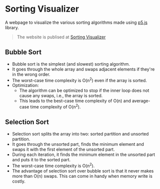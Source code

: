 # Sorting Visualizer
A webpage to visualize the various sorting algorithms made using [p5.js](https://p5js.org/) library.

> The website is publised at [Sorting Visualizer](https://shreeviknesh.github.io/SortingVisualizer/)

Bubble Sort
----
- Bubble sort is the simplest (and slowest) sorting algorithm.
- It goes through the whole array and swaps adjacent elements if they're in the wrong order. 
- The worst-case time complexity is O(n<sup>2</sup>) even if the array is sorted.
- Optimization:
  - The algorithm can be optimized to stop if the inner loop does not cause any swaps, i.e., the array is sorted.
  - This leads to the best-case time complexity of O(n) and average-case time complexity of O(n<sup>2</sup>).
  
Selection Sort
----
- Selection sort splits the array into two: sorted partition and unsorted partition.
- It goes through the unsorted part, finds the minimum element and swaps it with the first element of the unsorted part.
- During each iteration, it finds the minimum element in the unsorted part and puts it to the sorted part.
- The worst-case time complexity is O(n<sup>2</sup>).
- The advantage of selection sort over bubble sort is that it never makes more than O(n) swaps. This can come in handy when memory write is costly.
